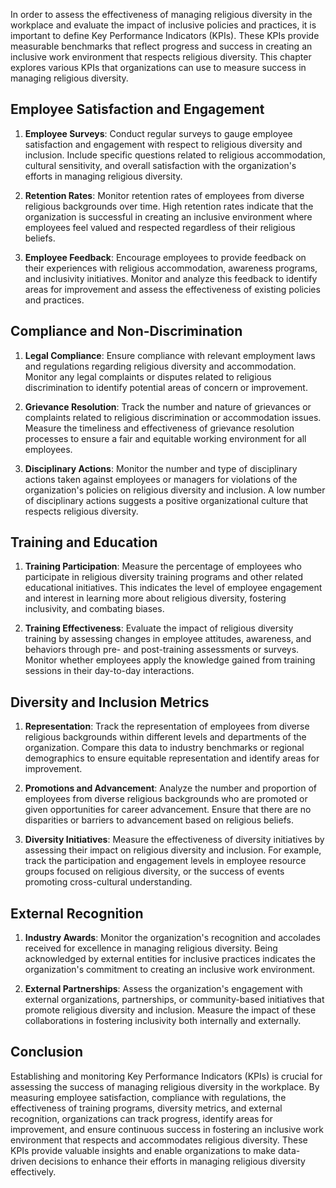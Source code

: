 
In order to assess the effectiveness of managing religious diversity in the workplace and evaluate the impact of inclusive policies and practices, it is important to define Key Performance Indicators (KPIs). These KPIs provide measurable benchmarks that reflect progress and success in creating an inclusive work environment that respects religious diversity. This chapter explores various KPIs that organizations can use to measure success in managing religious diversity.

Employee Satisfaction and Engagement
------------------------------------

1. **Employee Surveys**: Conduct regular surveys to gauge employee satisfaction and engagement with respect to religious diversity and inclusion. Include specific questions related to religious accommodation, cultural sensitivity, and overall satisfaction with the organization's efforts in managing religious diversity.

2. **Retention Rates**: Monitor retention rates of employees from diverse religious backgrounds over time. High retention rates indicate that the organization is successful in creating an inclusive environment where employees feel valued and respected regardless of their religious beliefs.

3. **Employee Feedback**: Encourage employees to provide feedback on their experiences with religious accommodation, awareness programs, and inclusivity initiatives. Monitor and analyze this feedback to identify areas for improvement and assess the effectiveness of existing policies and practices.

Compliance and Non-Discrimination
---------------------------------

1. **Legal Compliance**: Ensure compliance with relevant employment laws and regulations regarding religious diversity and accommodation. Monitor any legal complaints or disputes related to religious discrimination to identify potential areas of concern or improvement.

2. **Grievance Resolution**: Track the number and nature of grievances or complaints related to religious discrimination or accommodation issues. Measure the timeliness and effectiveness of grievance resolution processes to ensure a fair and equitable working environment for all employees.

3. **Disciplinary Actions**: Monitor the number and type of disciplinary actions taken against employees or managers for violations of the organization's policies on religious diversity and inclusion. A low number of disciplinary actions suggests a positive organizational culture that respects religious diversity.

Training and Education
----------------------

1. **Training Participation**: Measure the percentage of employees who participate in religious diversity training programs and other related educational initiatives. This indicates the level of employee engagement and interest in learning more about religious diversity, fostering inclusivity, and combating biases.

2. **Training Effectiveness**: Evaluate the impact of religious diversity training by assessing changes in employee attitudes, awareness, and behaviors through pre- and post-training assessments or surveys. Monitor whether employees apply the knowledge gained from training sessions in their day-to-day interactions.

Diversity and Inclusion Metrics
-------------------------------

1. **Representation**: Track the representation of employees from diverse religious backgrounds within different levels and departments of the organization. Compare this data to industry benchmarks or regional demographics to ensure equitable representation and identify areas for improvement.

2. **Promotions and Advancement**: Analyze the number and proportion of employees from diverse religious backgrounds who are promoted or given opportunities for career advancement. Ensure that there are no disparities or barriers to advancement based on religious beliefs.

3. **Diversity Initiatives**: Measure the effectiveness of diversity initiatives by assessing their impact on religious diversity and inclusion. For example, track the participation and engagement levels in employee resource groups focused on religious diversity, or the success of events promoting cross-cultural understanding.

External Recognition
--------------------

1. **Industry Awards**: Monitor the organization's recognition and accolades received for excellence in managing religious diversity. Being acknowledged by external entities for inclusive practices indicates the organization's commitment to creating an inclusive work environment.

2. **External Partnerships**: Assess the organization's engagement with external organizations, partnerships, or community-based initiatives that promote religious diversity and inclusion. Measure the impact of these collaborations in fostering inclusivity both internally and externally.

Conclusion
----------

Establishing and monitoring Key Performance Indicators (KPIs) is crucial for assessing the success of managing religious diversity in the workplace. By measuring employee satisfaction, compliance with regulations, the effectiveness of training programs, diversity metrics, and external recognition, organizations can track progress, identify areas for improvement, and ensure continuous success in fostering an inclusive work environment that respects and accommodates religious diversity. These KPIs provide valuable insights and enable organizations to make data-driven decisions to enhance their efforts in managing religious diversity effectively.
